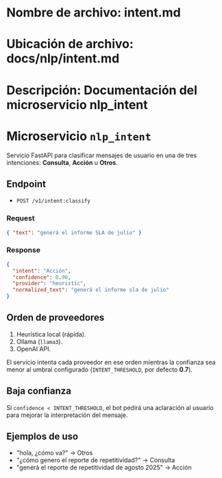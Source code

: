 # Nombre de archivo: intent.md
# Ubicación de archivo: docs/nlp/intent.md
# Descripción: Documentación del microservicio nlp_intent

# Microservicio `nlp_intent`

Servicio FastAPI para clasificar mensajes de usuario en una de tres intenciones: **Consulta**, **Acción** u **Otros**.

## Endpoint

- `POST /v1/intent:classify`

### Request
```json
{ "text": "generá el informe SLA de julio" }
```

### Response
```json
{
  "intent": "Acción",
  "confidence": 0.90,
  "provider": "heuristic",
  "normalized_text": "generá el informe sla de julio"
}
```

## Orden de proveedores

1. Heurística local (rápida).
2. Ollama (`llama3`).
3. OpenAI API.

El servicio intenta cada proveedor en ese orden mientras la confianza sea menor al umbral configurado (`INTENT_THRESHOLD`, por defecto **0.7**).

## Baja confianza

Si `confidence < INTENT_THRESHOLD`, el bot pedirá una aclaración al usuario para mejorar la interpretación del mensaje.

## Ejemplos de uso

- "hola, ¿cómo va?" → Otros
- "¿cómo genero el reporte de repetitividad?" → Consulta
- "generá el reporte de repetitividad de agosto 2025" → Acción

